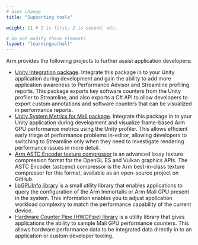 ```yaml
---
# User change
title: "Supporting tools"

weight: 11 # 1 is first, 2 is second, etc.

# Do not modify these elements
layout: "learningpathall"
---
```


Arm provides the following projects to further assist application developers:

* [Unity Integration package](https://github.com/ARM-software/mobile-studio-integration-for-unity/). Integrate this package in to your Unity application during development and gain the ability to add more application awareness to Performance Advisor and Streamline profiling reports. This package exports key software counters from the Unity profiler to Streamline, and also exports a C# API to allow developers to export custom annotations and software counters that can be visualized in performance reports.
* [Unity System Metrics for Mali package](https://forum.unity.com/threads/introducing-system-metrics-mali-package.1126178/). Integrate this package in to your Unity application during development and visualize frame-based Arm GPU performance metrics using the Unity profiler. This allows efficient early triage of performance problems in-editor, allowing developers to switching to Streamline only when they need to investigate rendering performance issues in more detail.
* [Arm ASTC Encoder texture compressor](https://github.com/ARM-software/astc-encoder) is an advanced lossy texture compression format for the OpenGL ES and Vulkan graphics APIs. The ASTC Encoder (astcenc) compressor is the Arm best-in-class texture compressor for this format, available as an open-source project on GitHub.
* [libGPUInfo library](https://github.com/ARM-software/libGPUInfo) is a small utility library that enables applications to query the configuration of the Arm Immortalis or Arm Mali GPU present in the system. This information enables you to adjust application workload complexity to match the performance capability of the current device.
* [Hardware Counter Pipe (HWCPipe) library](https://github.com/ARM-software/HWCPipe) is a utility library that gives applications the ability to sample Mali GPU performance counters. This allows hardware performance data to be integrated data directly in to an application or custom developer tooling.